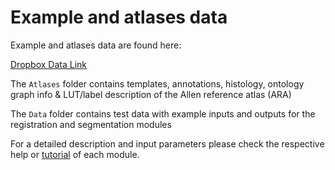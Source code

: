 # Example and atlases data

Example and atlases data are found here:

[Dropbox Data Link](https://www.dropbox.com/sh/i9swdedx7bsz1s8/AABpDmmN1uqPz6qpBLYLtt8va)

The `Atlases` folder contains templates, annotations, histology, ontology graph
info & LUT/label description of the Allen reference atlas (ARA)

The `Data` folder contains test data with example inputs and outputs for the 
registration and segmentation modules

For a detailed description and input parameters please check the respective 
help or [tutorial](./tutorials.md) of each module.
